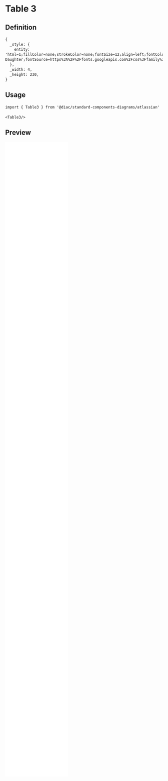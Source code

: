 # Table 3

## Definition

```
{
  _style: { 
    entity: 'html=1;fillColor=none;strokeColor=none;fontSize=12;align=left;fontColor=#000000;whiteSpace=wrap;fontStyle=1;sketch=1;hachureGap=4;pointerEvents=0;fontFamily=Architects Daughter;fontSource=https%3A%2F%2Ffonts.googleapis.com%2Fcss%3Ffamily%3DArchitects%2BDaughter;',
  },
  _width: 4,
  _height: 230,
}
```

## Usage

```
import { Table3 } from '@diac/standard-components-diagrams/atlassian'

<Table3/>
```

## Preview

<img src="./table-3.png" width="200"/>
